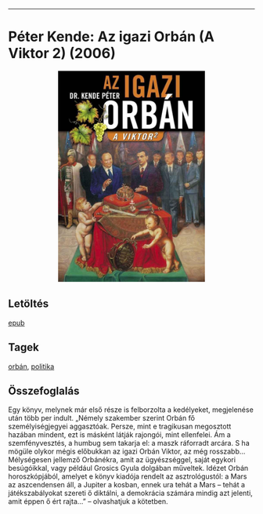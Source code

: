 <hr/>

# <a name="id_1646">Péter Kende: Az igazi Orbán (A Viktor 2) (2006)</a>
<center><img src="https://github.com/BercziSandor/calibre_lib/raw/main/main/Peter%20Kende/Az%20igazi%20Orban%20%281646%29/cover.jpg" alt="cover" width="300"/></center>

## Letöltés
[epub](https://github.com/BercziSandor/calibre_lib/raw/main/main/Peter%20Kende/Az%20igazi%20Orban%20%281646%29/Az%20igazi%20Orban%20-%20Peter%20Kende.epub)

## Tagek
[orbán](https://github.com/berczisandor/calibre_lib/blob/main/main/_tags/orb%c3%a1n.md), [politika](https://github.com/berczisandor/calibre_lib/blob/main/main/_tags/politika.md)

## Összefoglalás
<div>
<p>Egy könyv, melynek már első része is felborzolta a kedélyeket, megjelenése után több per indult. „Némely szakember szerint Orbán fő személyiségjegyei aggasztóak. Persze, mint e tragikusan megosztott hazában mindent, ezt is másként látják rajongói, mint ellenfelei. Ám a szemfényvesztés, a humbug sem takarja el: a maszk ráforradt arcára. S ha mögüle olykor mégis előbukkan az igazi Orbán Viktor, az még rosszabb… Mélységesen jellemző Orbánékra, amit az ügyészséggel, saját egykori besúgóikkal, vagy például Grosics Gyula dolgában műveltek. Idézet Orbán horoszkópjából, amelyet e könyv kiadója rendelt az asztrológustól: a Mars az aszcendensen áll, a Jupiter a kosban, ennek ura tehát a Mars – tehát a játékszabályokat szereti ő diktálni, a demokrácia számára mindig azt jelenti, amit éppen ő ért rajta…” – olvashatjuk a kötetben.</p></div>



